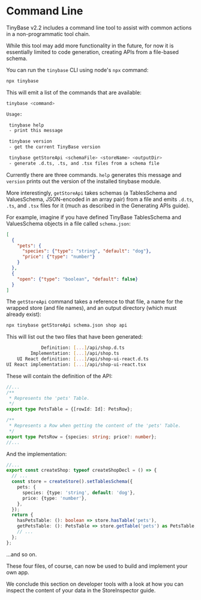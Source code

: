 # Command Line

TinyBase v2.2 includes a command line tool to assist with common actions in a
non-programmatic tool chain.

While this tool may add more functionality in the future, for now it is
essentially limited to code generation, creating APIs from a file-based
schema.

You can run the `tinybase` CLI using node's `npx` command:

```bash
npx tinybase
```

This will emit a list of the commands that are available:

```bash
tinybase <command>

Usage:

 tinybase help
 - print this message

 tinybase version
 - get the current TinyBase version

 tinybase getStoreApi <schemaFile> <storeName> <outputDir>
 - generate .d.ts, .ts, and .tsx files from a schema file
```

Currently there are three commands. `help` generates this message and `version`
prints out the version of the installed tinybase module.

More interestingly, `getStoreApi` takes schemas (a TablesSchema and
ValuesSchema, JSON-encoded in an array pair) from a file and emits `.d.ts`,
`.ts`, and `.tsx` files for it (much as described in the Generating APIs guide).

For example, imagine if you have defined TinyBase TablesSchema and ValuesSchema
objects in a file called `schema.json`:

```json
[
  {
    "pets": {
      "species": {"type": "string", "default": "dog"},
      "price": {"type": "number"}
    }
  },
  {
    "open": {"type": "boolean", "default": false}
  }
]
```

The `getStoreApi` command takes a reference to that file, a name for the wrapped
store (and file names), and an output directory (which must already exist):

```bash
npx tinybase getStoreApi schema.json shop api
```

This will list out the two files that have been generated:

```bash
             Definition: [...]/api/shop.d.ts
         Implementation: [...]/api/shop.ts
    UI React definition: [...]/api/shop-ui-react.d.ts
UI React implementation: [...]/api/shop-ui-react.tsx
```

These will contain the definition of the API:

```ts yolo
//...
/**
 * Represents the 'pets' Table.
 */
export type PetsTable = {[rowId: Id]: PetsRow};

/**
 * Represents a Row when getting the content of the 'pets' Table.
 */
export type PetsRow = {species: string; price?: number};
//...
```

And the implementation:

```ts yolo
//...
export const createShop: typeof createShopDecl = () => {
  // ...
  const store = createStore().setTablesSchema({
    pets: {
      species: {type: 'string', default: 'dog'},
      price: {type: 'number'},
    },
  });
  return {
    hasPetsTable: (): boolean => store.hasTable('pets'),
    getPetsTable: (): PetsTable => store.getTable('pets') as PetsTable,
    // ...
  };
};
```

...and so on.

These four files, of course, can now be used to build and implement your own
app.

We conclude this section on developer tools with a look at how you can inspect
the content of your data in the StoreInspector guide.
